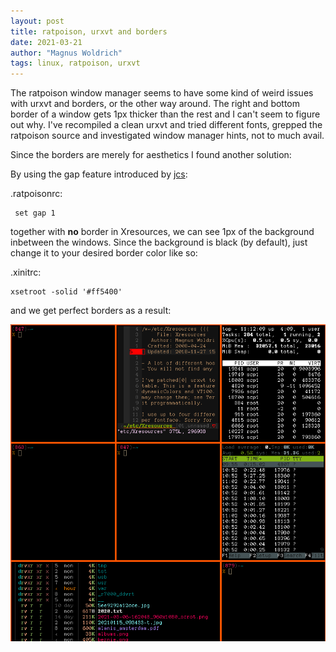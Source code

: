 ```yaml
---
layout: post
title: ratpoison, urxvt and borders
date: 2021-03-21
author: "Magnus Woldrich"
tags: linux, ratpoison, urxvt
---
```


The ratpoison window manager seems to have some kind of weird issues
with urxvt and borders, or the other way around. The right and bottom
border of a window gets 1px thicker than the rest and I can't seem to
figure out why. I've recompiled a clean urxvt and tried different fonts,
grepped the ratpoison source and investigated window manager hints, not
to much avail.

Since the borders are merely for aesthetics I found another solution:

By using the gap feature introduced by [jcs](https://github.com/jcs/ratpoison):

.ratpoisonrc:
```
 set gap 1
```
together with **no** border in Xresources, we can see 1px of the
background inbetween the windows. Since the background is black (by
default), just change it to your desired border color like so:


.xinitrc:
```
xsetroot -solid '#ff5400'
```

and we get perfect borders as a result:

![rp-borders](/assets/rp-urxvt-borders.png)

